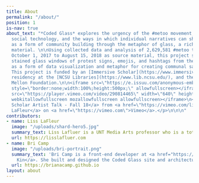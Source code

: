 ```yaml
---
title: About
permalink: "/about/"
position: 1
is-nav: true
about_text: "*Coded Glass* explores the urgency of the #metoo movement, the role of
  social technology, and the ways in which individual narratives can shape the web
  as a form of community building through the metaphor of glass, a rich art historical
  material. \n\nUsing collected data and analysis of 2,629,581 #metoo tweets from
  October 1, 2017 to August 15, 2018 as source material, this project showcases virtual
  stained glass windows of protest signs, emojis, and hashtags from the #metoo movement
  as a form of data visualization and metaphor for creating communal sacred spaces.
  This project is funded by an [Immersive Scholar](https://www.immersivescholar.org/)
  residency at the [NCSU Libraries](https://www.lib.ncsu.edu/), and the Andrew W.
  Mellon Foundation.\n\n<iframe src=\"https://e.issuu.com/anonymous-embed.html?u=demoupload&d=190401173447-aef07408aec94101a9b480d7cfdc57de\"
  style=\"border:none;width:100%;height:500px;\" allowfullscreen></iframe>\n\n<iframe
  src=\"https://player.vimeo.com/video/290814465\" width=\"640\" height=\"360\" frameborder=\"0\"
  webkitallowfullscreen mozallowfullscreen allowfullscreen></iframe>\n<p><a href=\"https://vimeo.com/290814465\">Immersive
  Scholar Artist Talk - Fall 18</a> from <a href=\"https://vimeo.com/lisslafleur\">Liss
  LaFleur</a> on <a href=\"https://vimeo.com\">Vimeo</a>.</p>\n\n\n"
contributors:
- name: Liss LaFleur
  image: "/uploads/shard-hero5.jpg"
  summary_text: Liss Lafluer is a UNT Media Arts professor who is a total badass.
  url: https://lisslafluer.com
- name: Bri Camp
  image: "/uploads/bri-portrait.png"
  summary_text: 'Bri Camp is a front-end developer at <a href="https://fictivekin.com">Fictive
    Kin</a>. She built and designed the Coded Glass site and architecture. '
  url: https://brianacamp.github.io
layout: about
---
```


